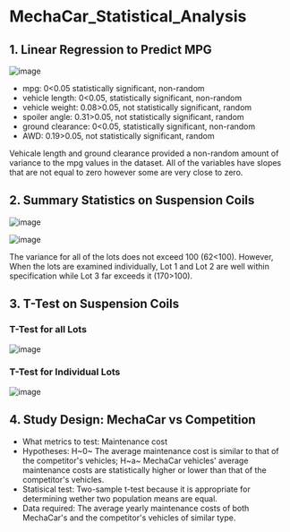 # MechaCar_Statistical_Analysis

## 1. Linear Regression to Predict MPG

![image](https://user-images.githubusercontent.com/112590378/207770046-318896ea-23f1-4b28-8970-542efee24093.png)


- mpg:  0<0.05  statistically significant, non-random
- vehicle length: 0<0.05, statistically significant, non-random
- vehicle weight: 0.08>0.05, not statistically significant, random
- spoiler angle: 0.31>0.05, not statistically significant, random
- ground clearance: 0<0.05, statistically significant, non-random
- AWD:  0.19>0.05, not statistically significant, random

Vehicale length and ground clearance provided a non-random amount of variance to the mpg values in the dataset.
All of the variables have slopes that are not equal to zero however some are very close to zero.


## 2. Summary Statistics on Suspension Coils

![image](https://user-images.githubusercontent.com/112590378/207770128-3d140f68-a43f-4cab-a3d1-0430a3016e70.png)

![image](https://user-images.githubusercontent.com/112590378/207770143-58b1dfde-743f-4548-93b0-54fa16cecc9e.png)



The variance for all of the lots does not exceed 100 (62<100). However, When the lots are examined individually, Lot 1 and Lot 2 are well within specification while Lot 3 far exceeds it (170>100).

## 3. T-Test on Suspension Coils

### T-Test for all Lots

![image](https://user-images.githubusercontent.com/112590378/207770167-85de861d-4c29-49db-8757-d2f39ef94f7f.png)

### T-Test for Individual Lots

![image](https://user-images.githubusercontent.com/112590378/207770224-0fd775f3-0a04-4074-b957-b920433b4c7d.png)



## 4. Study Design: MechaCar vs Competition

- What metrics to test: Maintenance cost
- Hypotheses: H~0~ The average maintenance cost is similar to that of the competitor's vehicles; H~a~ MechaCar vehicles' average maintenance costs are statistically higher or lower than that of the competitor's vehicles.
- Statisical test: Two-sample t-test because it is appropriate for determining wether two population means are equal.
- Data required: The average yearly maintenance costs of both MechaCar's and the competitor's vehicles of similar type.
